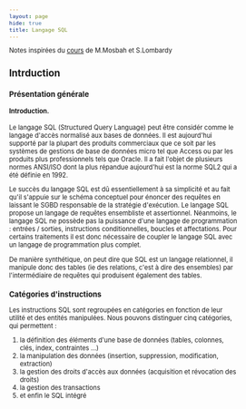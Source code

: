 ```yaml
---
layout: page
hide: true
title: Langage SQL
---
```

<script type="text/javascript" async
  src="https://cdn.mathjax.org/mathjax/latest/MathJax.js?config=TeX-MML-AM_CHTML">
</script>

Notes inspirées du
[cours](https://moodle.bordeaux-inp.fr/pluginfile.php/96806/mod_resource/content/4/cours_conception-20.pdf)
de M.Mosbah et S.Lombardy 

<style>
html {
 zoom: 0.80;
}
</style>

## Intrduction 

### Présentation générale 

#### Introduction. 

Le langage SQL (Structured Query Language) peut être considér comme le langage
d'accès normalisé aux bases de données. Il est aujourd'hui supporté par la
plupart des produits commerciaux que ce soit par les systèmes de gestions de
base de données micro tel que Access ou par les produits plus professionnels
tels que Oracle. Il a fait l'objet de plusieurs normes ANSI/ISO dont la plus
répandue aujourd'hui est la norme SQL2 qui a été définie en 1992. 

Le succès du langage SQL est dû essentiellement à sa simplicité et au fait qu'il
s'appuie sur le schéma conceptuel pour énoncer des requêtes en laissant le SGBD
responsable de la stratégie d'exécution. Le langage SQL propose un langage de
requêtes ensembliste et assertionnel. Néanmoins, le langage SQL ne possède pas
la puissance d'une langage de programmation : entrées / sorties, instructions
conditionnelles, boucles et affectations. Pour certains traitements il est donc
nécessaire de coupler le langage SQL avec un langage de programmation plus
complet. 

De manière synthétique, on peut dire que SQL est un langage relationnel, il
manipule donc des tables (ie des relations, c'est à dire des ensembles) par
l'intermédiaire de requêtes qui produisent également des tables.

### Catégories d'instructions 

Les instructions SQL sont regroupées en catégories en fonction de leur utilité
et des entités manipulées. Nous pouvons distinguer cinq catégories, qui
permettent : 
1. la définition des éléments d'une base de données (tables, colonnes, clés,
   index, contraintes ...)
2. la manipulation des données (insertion, suppression, modification,
   extraction)
3. la gestion des droits d'accès aux données (acquisition et révocation des
   droits)
4. la gestion des transactions 
5. et enfin le SQL intégré
